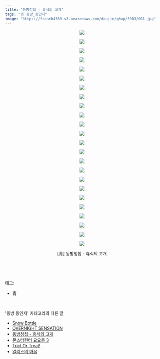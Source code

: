 ```yaml
---
title: "동방청첩 - 휴식의 고개"
tags: "青 동방_동인지"
image: "https://franch4569.s3.amazonaws.com/doujin/ghap/3003/001.jpg"
---
```

<div class="article">
<p style="text-align: center; clear: none; float: none;"><img src="{{ site.imgserver2 }}/ghap/3003/001.jpg"/></p>
<p style="text-align: center; clear: none; float: none;"><img src="{{ site.imgserver2 }}/ghap/3003/002.jpg"/></p>
<p style="text-align: center; clear: none; float: none;"><img src="{{ site.imgserver2 }}/ghap/3003/003.jpg"/></p>
<p style="text-align: center; clear: none; float: none;"><img src="{{ site.imgserver2 }}/ghap/3003/004.jpg"/></p>
<p style="text-align: center; clear: none; float: none;"><img src="{{ site.imgserver2 }}/ghap/3003/005.jpg"/></p>
<p style="text-align: center; clear: none; float: none;"><img src="{{ site.imgserver2 }}/ghap/3003/006.jpg"/></p>
<p style="text-align: center; clear: none; float: none;"><img src="{{ site.imgserver2 }}/ghap/3003/007.jpg"/></p>
<p style="text-align: center; clear: none; float: none;"><img src="{{ site.imgserver2 }}/ghap/3003/008.jpg"/></p>
<p style="text-align: center; clear: none; float: none;"><img src="{{ site.imgserver2 }}/ghap/3003/009.jpg"/></p>
<p style="text-align: center; clear: none; float: none;"><img src="{{ site.imgserver2 }}/ghap/3003/010.jpg"/></p>
<p style="text-align: center; clear: none; float: none;"><img src="{{ site.imgserver2 }}/ghap/3003/011.jpg"/></p>
<p style="text-align: center; clear: none; float: none;"><img src="{{ site.imgserver2 }}/ghap/3003/012.jpg"/></p>
<p style="text-align: center; clear: none; float: none;"><img src="{{ site.imgserver2 }}/ghap/3003/013.jpg"/></p>
<p style="text-align: center; clear: none; float: none;"><img src="{{ site.imgserver2 }}/ghap/3003/014.jpg"/></p>
<p style="text-align: center; clear: none; float: none;"><img src="{{ site.imgserver2 }}/ghap/3003/015.jpg"/></p>
<p style="text-align: center; clear: none; float: none;"><img src="{{ site.imgserver2 }}/ghap/3003/016.jpg"/></p>
<p style="text-align: center; clear: none; float: none;"><img src="{{ site.imgserver2 }}/ghap/3003/017.jpg"/></p>
<p style="text-align: center; clear: none; float: none;"><img src="{{ site.imgserver2 }}/ghap/3003/018.jpg"/></p>
<p style="text-align: center; clear: none; float: none;"><img src="{{ site.imgserver2 }}/ghap/3003/019.jpg"/></p>
<p style="text-align: center; clear: none; float: none;"><img src="{{ site.imgserver2 }}/ghap/3003/020.jpg"/></p>
<p style="text-align: center; clear: none; float: none;"><img src="{{ site.imgserver2 }}/ghap/3003/021.jpg"/></p>
<p style="text-align: center; clear: none; float: none;"><img src="{{ site.imgserver2 }}/ghap/3003/022.jpg"/></p>
<p style="text-align: center; clear: none; float: none;"><img src="{{ site.imgserver2 }}/ghap/3003/023.jpg"/></p>
<p style="text-align: center; clear: none; float: none;"><img src="{{ site.imgserver2 }}/ghap/3003/024.jpg"/></p>
<p style="text-align: center; clear: none; float: none;">[青] 동방청첩 - 휴식의 고개</p>
<p><br/></p>
</div><br/>
<div class="tagTrail">
<p>태그: </p>
<ul>
<li>青</li>
</ul>
</div><br/>
<div class="another">
<p>'동방 동인지' 카테고리의 다른 글</p>
<ul>
<li><a href="/ghap_3005">Snow Bottle</a></li>
<li><a href="/ghap_3004">OVERNIGHT SENSATION</a></li>
<li><a href="/ghap_3003">동방청첩 - 휴식의 고개</a></li>
<li><a href="/ghap_3000">몬스터헌터 요요몽 3</a></li>
<li><a href="/ghap_2999">Trict Or Treat!</a></li>
<li><a href="/ghap_2998">앨리스의 마음</a></li>
</ul>
</div><br/>
<div class="cb_module cb_fluid">
<div class="cb_wrt cb_profile">
</div><!-- commentList close -->
</div><br/>
